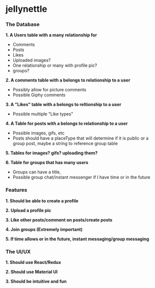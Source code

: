 # jellynettle
### The Database
**1.   A Users table with a many relationship for**
  * Comments
  * Posts 
  * Likes
  * Uploaded images?
  * One relationship or many with profile pic?
  * groups?
  
  
**2.   A comments table with a belongs to relationship to a user**
  * Possibly allow for picture comments
  * Possible Giphy comments
  
  
**3.   A "Likes" table with a belongs to reltionship to a user**
  * Possible multiple "Like types"
  
  
**4.   A Table for posts with a belongs to relationship to a user**
  * Possible images, gifs, etc
  * Posts should have a placeType that will determine if it is public or a group post, maybe a string to reference group table
  
  
**5.   Tables for images? gifs? uploading them?**

**6.   Table for groups that has many users**
 * Groups can have a title, 
 * Possible group chat/instant messenger if I have time or in the future
 
 ### Features 
 **1.   Should be able to create a profile**
 
 **2.   Upload a profile pic**
 
 **3.   Like other posts/comment on posts/create posts**
 
 **4.   Join groups (Extremely important)**
 
 **5.   If time allows or in the future, instant messaging/group messaging**
 
### The UI/UX
**1.   Should use React/Redux**

**2.   Should use Material UI**

**3.   Should be intuitive and fun**


